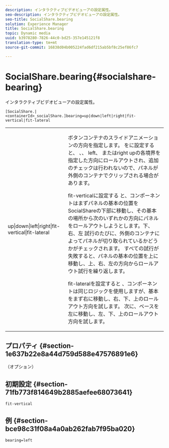 ```yaml
---
description: インタラクティブビデオビューアの設定属性。
seo-description: インタラクティブビデオビューアの設定属性。
seo-title: SocialShare.bearing
solution: Experience Manager
title: SocialShare.bearing
topic: Dynamic media
uuid: b3978280-7826-44c0-bd25-357e145121f8
translation-type: tm+mt
source-git-commit: 16838d04b005224fad6df215ab5bf8c25ef86fc7

---
```



# SocialShare.bearing{#socialshare-bearing}

インタラクティブビデオビューアの設定属性。

`[SocialShare.|<containerId>_socialShare.]bearing=up|down|left|right|fit-vertical|fit-lateral`

<table id="table_441553CD34C94A58A9D7CBF772DEDDB6"> 
 <tbody> 
  <tr> 
   <td colname="col1"> <p> <span class="codeph"> up|down|left|right|fit-vertical|fit-lateral</span> </p> </td> 
   <td colname="col2"> <p> ボタンコンテナのスライドアニメーションの方向を指定します。 をに設定すると、 <span class="codeph"></span><span class="codeph"> 、</span>、 <span class="codeph"> left</span>、 <span class="codeph"></span>またはright upの各境界を指定した方向にロールアウトされ、追加のチェックは行われないので、パネルが外側のコンテナでクリップされる場合があります。 </p> <p>fit-verticalに設定する <span class="codeph"> と</span>、コンポーネントはまずパネルの基本の位置をSocialShareの下部に移動し、その基本の場所から次のいずれかの方向にパネルをロールアウトしようとします。下、右、左 試行のたびに、外側のコンテナによってパネルが切り取られているかどうかがチェックされます。 すべての試行が失敗すると、パネルの基本の位置を上に移動し、上、右、左の方向からロールアウト試行を繰り返します。 </p> <p>fit-lateralを設定すると <span class="codeph"></span>、コンポーネントは同じロジックを使用しますが、基本をまず右に移動し、右、下、上のロールアウト方向を試します。 次に、ベースを左に移動し、左、下、上のロールアウト方向を試します。 </p> </td> 
  </tr> 
 </tbody> 
</table>

## プロパティ {#section-1e637b22e8a44d759d588e47576891e6}

（オプション）

## 初期設定 {#section-71fb773f814649b2885aefee68073641}

`fit-vertical`

## 例 {#section-bce98c31f08a4a0ab262fab7f95ba020}

```
bearing=left
```

